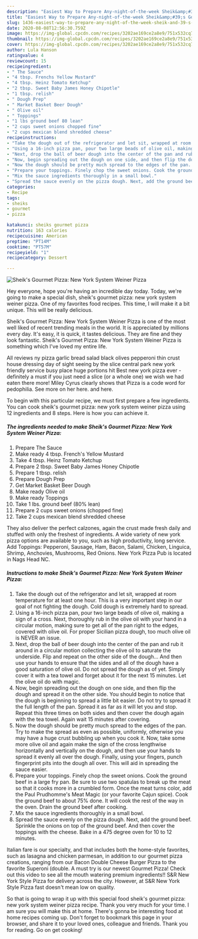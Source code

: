 ```yaml
---
description: "Easiest Way to Prepare Any-night-of-the-week Sheik&amp;#39;s Gourmet Pizza: New York System Weiner Pizza"
title: "Easiest Way to Prepare Any-night-of-the-week Sheik&amp;#39;s Gourmet Pizza: New York System Weiner Pizza"
slug: 1436-easiest-way-to-prepare-any-night-of-the-week-sheik-and-39-s-gourmet-pizza-new-york-system-weiner-pizza
date: 2020-08-08T12:56:30.759Z
image: https://img-global.cpcdn.com/recipes/3202ae169ce2a8e9/751x532cq70/sheiks-gourmet-pizza-new-york-system-weiner-pizza-recipe-main-photo.jpg
thumbnail: https://img-global.cpcdn.com/recipes/3202ae169ce2a8e9/751x532cq70/sheiks-gourmet-pizza-new-york-system-weiner-pizza-recipe-main-photo.jpg
cover: https://img-global.cpcdn.com/recipes/3202ae169ce2a8e9/751x532cq70/sheiks-gourmet-pizza-new-york-system-weiner-pizza-recipe-main-photo.jpg
author: Lula Hanson
ratingvalue: 4
reviewcount: 15
recipeingredient:
- " The Sauce"
- "4 tbsp. Frenchs Yellow Mustard"
- "4 tbsp. Heinz Tomato Ketchup"
- "2 tbsp. Sweet Baby James Honey Chipotle"
- "1 tbsp. relish"
- " Dough Prep"
- " Market Basket Beer Dough"
- " Olive oil"
- " Toppings"
- "1 lbs ground beef 80 lean"
- "2 cups sweet onions chopped fine"
- "2 cups mexican blend shredded cheese"
recipeinstructions:
- "Take the dough out of the refrigerator and let sit, wrapped at room temperature for at least one hour. This is a very important step in our goal of not fighting the dough. Cold dough is extremely hard to spread."
- "Using a 16-inch pizza pan, pour two large beads of olive oil, making a sign of a cross. Next, thoroughly rub in the olive oil with your hand in a circular motion, making sure to get all of the pan right to the edges, covered with olive oil. For proper Sicilian pizza dough, too much olive oil is NEVER an issue."
- "Next, drop the ball of beer dough into the center of the pan and rub it around in a circular motion collecting the olive oil to saturate the underside. Flip and repeat on the other side of the dough... And then use your hands to ensure that the sides and all of the dough have a good saturation of olive oil. Do not spread the dough as of yet. Simply cover it with a tea towel and forget about it for the next 15 minutes. Let the olive oil do with magic."
- "Now, begin spreading out the dough on one side, and then flip the dough and spread it on the other side. You should begin to notice that the dough is beginning to spread a little bit easier. Do not try to spread it the full length of the pan. Spread it as far as it will let you and stop. Repeat this three times on both sides and then cover the dough again with the tea towel. Again wait 15 minutes after covering."
- "Now the dough should be pretty much spread to the edges of the pan. Try to make the spread as even as possible, uniformly, otherwise you may have a huge crust bubbling up when you cook it. Now, take some more olive oil and again make the sign of the cross lengthwise horizontally and vertically on the dough, and then use your hands to spread it evenly all over the dough. Finally, using your fingers, punch fingerprint pits into the dough all over. This will aid in spreading the sauce easier."
- "Prepare your toppings. Finely chop the sweet onions. Cook the ground beef in a large fry pan. Be sure to use two spatulas to break up the meat so that it cooks more in a crumbled form. Once the meat turns color, add the Paul Prudhomme&#39;s Meat Magic (or your favorite Cajun spice). Cook the ground beef to about 75% done. It will cook the rest of the way in the oven. Drain the ground beef after cooking."
- "Mix the sauce ingredients thoroughly in a small bowl."
- "Spread the sauce evenly on the pizza dough. Next, add the ground beef. Sprinkle the onions on top of the ground beef. And then cover the toppings with the cheese. Bake in a 475 degree oven for 10 to 12 minutes."
categories:
- Recipe
tags:
- sheiks
- gourmet
- pizza

katakunci: sheiks gourmet pizza 
nutrition: 163 calories
recipecuisine: American
preptime: "PT14M"
cooktime: "PT57M"
recipeyield: "1"
recipecategory: Dessert

---
```



![Sheik&#39;s Gourmet Pizza: New York System Weiner Pizza](https://img-global.cpcdn.com/recipes/3202ae169ce2a8e9/751x532cq70/sheiks-gourmet-pizza-new-york-system-weiner-pizza-recipe-main-photo.jpg)

Hey everyone, hope you're having an incredible day today. Today, we're going to make a special dish, sheik&#39;s gourmet pizza: new york system weiner pizza. One of my favorites food recipes. This time, I will make it a bit unique. This will be really delicious.

Sheik&#39;s Gourmet Pizza: New York System Weiner Pizza is one of the most well liked of recent trending meals in the world. It is appreciated by millions every day. It's easy, it is quick, it tastes delicious. They are fine and they look fantastic. Sheik&#39;s Gourmet Pizza: New York System Weiner Pizza is something which I've loved my entire life.

All reviews ny pizza garlic bread salad black olives pepperoni thin crust house dressing day of sight seeing by the slice central park new york friendly service busy place huge portions hit Best new york pizza ever - definitely a must if you just need a slice (or a whole one) we wish we had eaten there more! Miley Cyrus clearly shows that Pizza is a code word for pedophilia. See more on her here. and here.


To begin with this particular recipe, we must first prepare a few ingredients. You can cook sheik&#39;s gourmet pizza: new york system weiner pizza using 12 ingredients and 8 steps. Here is how you can achieve it.

<!--inarticleads1-->

##### The ingredients needed to make Sheik&#39;s Gourmet Pizza: New York System Weiner Pizza:

1. Prepare  The Sauce
1. Make ready 4 tbsp. French&#39;s Yellow Mustard
1. Take 4 tbsp. Heinz Tomato Ketchup
1. Prepare 2 tbsp. Sweet Baby James Honey Chipotle
1. Prepare 1 tbsp. relish
1. Prepare  Dough Prep
1. Get  Market Basket Beer Dough
1. Make ready  Olive oil
1. Make ready  Toppings
1. Take 1 lbs. ground beef (80% lean)
1. Prepare 2 cups sweet onions (chopped fine)
1. Take 2 cups mexican blend shredded cheese


They also deliver the perfect calzones, again the crust made fresh daily and stuffed with only the freshest of ingredients. A wide variety of new york pizza options are available to you, such as high productivity, long service. Add Toppings: Pepperoni, Sausage, Ham, Bacon, Salami, Chicken, Linguica, Shrimp, Anchovies, Mushrooms, Red Onions. New York Pizza Pub is located in Nags Head NC. 

<!--inarticleads2-->

##### Instructions to make Sheik&#39;s Gourmet Pizza: New York System Weiner Pizza:

1. Take the dough out of the refrigerator and let sit, wrapped at room temperature for at least one hour. This is a very important step in our goal of not fighting the dough. Cold dough is extremely hard to spread.
1. Using a 16-inch pizza pan, pour two large beads of olive oil, making a sign of a cross. Next, thoroughly rub in the olive oil with your hand in a circular motion, making sure to get all of the pan right to the edges, covered with olive oil. For proper Sicilian pizza dough, too much olive oil is NEVER an issue.
1. Next, drop the ball of beer dough into the center of the pan and rub it around in a circular motion collecting the olive oil to saturate the underside. Flip and repeat on the other side of the dough... And then use your hands to ensure that the sides and all of the dough have a good saturation of olive oil. Do not spread the dough as of yet. Simply cover it with a tea towel and forget about it for the next 15 minutes. Let the olive oil do with magic.
1. Now, begin spreading out the dough on one side, and then flip the dough and spread it on the other side. You should begin to notice that the dough is beginning to spread a little bit easier. Do not try to spread it the full length of the pan. Spread it as far as it will let you and stop. Repeat this three times on both sides and then cover the dough again with the tea towel. Again wait 15 minutes after covering.
1. Now the dough should be pretty much spread to the edges of the pan. Try to make the spread as even as possible, uniformly, otherwise you may have a huge crust bubbling up when you cook it. Now, take some more olive oil and again make the sign of the cross lengthwise horizontally and vertically on the dough, and then use your hands to spread it evenly all over the dough. Finally, using your fingers, punch fingerprint pits into the dough all over. This will aid in spreading the sauce easier.
1. Prepare your toppings. Finely chop the sweet onions. Cook the ground beef in a large fry pan. Be sure to use two spatulas to break up the meat so that it cooks more in a crumbled form. Once the meat turns color, add the Paul Prudhomme&#39;s Meat Magic (or your favorite Cajun spice). Cook the ground beef to about 75% done. It will cook the rest of the way in the oven. Drain the ground beef after cooking.
1. Mix the sauce ingredients thoroughly in a small bowl.
1. Spread the sauce evenly on the pizza dough. Next, add the ground beef. Sprinkle the onions on top of the ground beef. And then cover the toppings with the cheese. Bake in a 475 degree oven for 10 to 12 minutes.


Italian fare is our specialty, and that includes both the home-style favorites, such as lasagna and chicken parmesan, in addition to our gourmet pizza creations, ranging from our Bacon Double Cheese Burger Pizza to the favorite Superoni (double. A must try is our newest Gourmet Pizza! Check out this video to see all the mouth watering premium ingredients!! S&amp;R New York Style Pizza for delivery across the city. However, at S&amp;R New York Style Pizza fast doesn&#39;t mean low on quality. 

So that is going to wrap it up with this special food sheik&#39;s gourmet pizza: new york system weiner pizza recipe. Thank you very much for your time. I am sure you will make this at home. There's gonna be interesting food at home recipes coming up. Don't forget to bookmark this page in your browser, and share it to your loved ones, colleague and friends. Thank you for reading. Go on get cooking!

